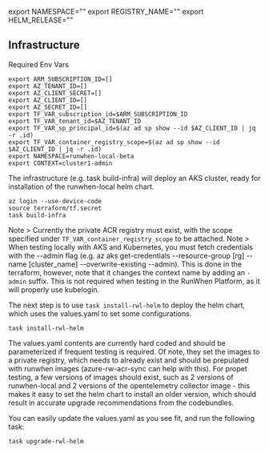 export NAMESPACE=""
export REGISTRY_NAME=""
export HELM_RELEASE=""

## Infrastructure

Required Env Vars
```
export ARM_SUBSCRIPTION_ID=[]
export AZ_TENANT_ID=[]
export AZ_CLIENT_SECRET=[]
export AZ_CLIENT_ID=[]
export AZ_SECRET_ID=[]
export TF_VAR_subscription_id=$ARM_SUBSCRIPTION_ID
export TF_VAR_tenant_id=$AZ_TENANT_ID
export TF_VAR_sp_principal_id=$(az ad sp show --id $AZ_CLIENT_ID | jq -r .id)
export TF_VAR_container_registry_scope=$(az ad sp show --id $AZ_CLIENT_ID | jq -r .id)
export NAMESPACE=runwhen-local-beta
export CONTEXT=cluster1-admin
```

The infrastructure (e.g. task build-infra) will deploy an AKS cluster, ready for installation of the runwhen-local helm chart. 

```
az login --use-device-code
source terraform/tf.secret
task build-infra
```
Note > Currently the private ACR registry must exist, with the scope specified under `TF_VAR_container_registry_scope` to be attached. 
Note > When testing locally with AKS and Kubernetes, you must fetch credentials with the --admin flag (e.g. az aks get-credentials --resource-group [rg] --name [cluster_name] --overwrite-existing --admin). This is done in the terraform, however, note that it changes the context name by adding an `-admin` suffix. This is not required when testing in the RunWhen Platform, as it will properly use kubelogin. 

The next step is to use `task install-rwl-helm` to deploy the helm chart, which uses the values.yaml to set some configurations. 
```
task install-rwl-helm
```

The values.yaml contents are currently hard coded and should be parameterized if frequent testing is required. Of note, they set the images to a private registry, 
which needs to already exist and should be prepulated with runwhen images (azure-rw-acr-sync can help with this). For propet testing, 
a few versions of images should exist, such as 2 versions of runwhen-local and 2 versions of the opentelemetry collector image - this makes it 
easy to set the helm chart to install an older version, which should result in accurate upgrade recommendations from the codebundles. 

You can easily update the values.yaml as you see fit, and run the following task: 
```
task upgrade-rwl-helm
```


